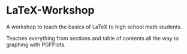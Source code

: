 # LaTeX-Workshop
A workshop to teach the basics of LaTeX to high school math students.

Teaches everything from sections and table of contents all the way to graphing with PGFPlots.
